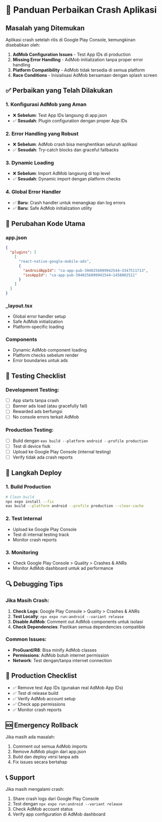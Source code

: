 # 🚨 Panduan Perbaikan Crash Aplikasi

## Masalah yang Ditemukan
Aplikasi crash setelah rilis di Google Play Console, kemungkinan disebabkan oleh:

1. **AdMob Configuration Issues** - Test App IDs di production
2. **Missing Error Handling** - AdMob initialization tanpa proper error handling
3. **Platform Compatibility** - AdMob tidak tersedia di semua platform
4. **Race Conditions** - Inisialisasi AdMob bersamaan dengan splash screen

## ✅ Perbaikan yang Telah Dilakukan

### 1. Konfigurasi AdMob yang Aman
- ❌ **Sebelum**: Test App IDs langsung di app.json
- ✅ **Sesudah**: Plugin configuration dengan proper App IDs

### 2. Error Handling yang Robust
- ❌ **Sebelum**: AdMob crash bisa menghentikan seluruh aplikasi
- ✅ **Sesudah**: Try-catch blocks dan graceful fallbacks

### 3. Dynamic Loading
- ❌ **Sebelum**: Import AdMob langsung di top level
- ✅ **Sesudah**: Dynamic import dengan platform checks

### 4. Global Error Handler
- ✅ **Baru**: Crash handler untuk menangkap dan log errors
- ✅ **Baru**: Safe AdMob initialization utility

## 🔧 Perubahan Kode Utama

### app.json
```json
{
  "plugins": [
    [
      "react-native-google-mobile-ads",
      {
        "androidAppId": "ca-app-pub-3940256099942544~3347511713",
        "iosAppId": "ca-app-pub-3940256099942544~1458002511"
      }
    ]
  ]
}
```

### _layout.tsx
- Global error handler setup
- Safe AdMob initialization
- Platform-specific loading

### Components
- Dynamic AdMob component loading
- Platform checks sebelum render
- Error boundaries untuk ads

## 🧪 Testing Checklist

### Development Testing:
- [ ] App starts tanpa crash
- [ ] Banner ads load (atau gracefully fail)
- [ ] Rewarded ads berfungsi
- [ ] No console errors terkait AdMob

### Production Testing:
- [ ] Build dengan `eas build --platform android --profile production`
- [ ] Test di device fisik
- [ ] Upload ke Google Play Console (internal testing)
- [ ] Verify tidak ada crash reports

## 🚀 Langkah Deploy

### 1. Build Production
```bash
# Clean build
npx expo install --fix
eas build --platform android --profile production --clear-cache
```

### 2. Test Internal
- Upload ke Google Play Console
- Test di internal testing track
- Monitor crash reports

### 3. Monitoring
- Check Google Play Console > Quality > Crashes & ANRs
- Monitor AdMob dashboard untuk ad performance

## 🔍 Debugging Tips

### Jika Masih Crash:
1. **Check Logs**: Google Play Console > Quality > Crashes & ANRs
2. **Test Locally**: `npx expo run:android --variant release`
3. **Disable AdMob**: Comment out AdMob components untuk isolasi
4. **Check Dependencies**: Pastikan semua dependencies compatible

### Common Issues:
- **ProGuard/R8**: Bisa minify AdMob classes
- **Permissions**: AdMob butuh internet permission
- **Network**: Test dengan/tanpa internet connection

## 📱 Production Checklist

- ✅ Remove test App IDs (gunakan real AdMob App IDs)
- ✅ Test di release build
- ✅ Verify AdMob account setup
- ✅ Check app permissions
- ✅ Monitor crash reports

## 🆘 Emergency Rollback

Jika masih ada masalah:
1. Comment out semua AdMob imports
2. Remove AdMob plugin dari app.json
3. Build dan deploy versi tanpa ads
4. Fix issues secara bertahap

## 📞 Support

Jika masih mengalami crash:
1. Share crash logs dari Google Play Console
2. Test dengan `npx expo run:android --variant release`
3. Check AdMob account status
4. Verify app configuration di AdMob dashboard
